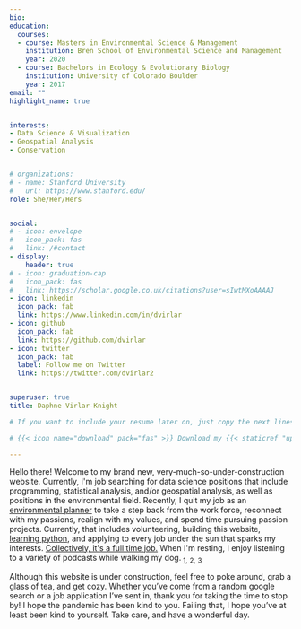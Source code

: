 ```yaml
---
bio: 
education:
  courses:
  - course: Masters in Environmental Science & Management
    institution: Bren School of Environmental Science and Management
    year: 2020
  - course: Bachelors in Ecology & Evolutionary Biology
    institution: University of Colorado Boulder
    year: 2017
email: ""
highlight_name: true


interests:
- Data Science & Visualization
- Geospatial Analysis
- Conservation


# organizations:
# - name: Stanford University
#   url: https://www.stanford.edu/
role: She/Her/Hers


social:
# - icon: envelope
#   icon_pack: fas
#   link: /#contact
- display:
    header: true
# - icon: graduation-cap
#   icon_pack: fas
#   link: https://scholar.google.co.uk/citations?user=sIwtMXoAAAAJ
- icon: linkedin
  icon_pack: fab
  link: https://www.linkedin.com/in/dvirlar
- icon: github
  icon_pack: fab
  link: https://github.com/dvirlar
- icon: twitter
  icon_pack: fab
  label: Follow me on Twitter
  link: https://twitter.com/dvirlar2


superuser: true
title: Daphne Virlar-Knight

# If you want to include your resume later on, just copy the next lines of code, and relocate them below the triple hyphens

# {{< icon name="download" pack="fas" >}} Download my {{< staticref "uploads/resume.pdf" "newtab" >}}resumé{{< /staticref >}}.

---
```


Hello there! Welcome to my brand new, very-much-so-under-construction website. Currently, I'm job searching for data science positions that include programming, statistical analysis, and/or geospatial analysis, as well as positions in the environmental field. Recently,  I quit my job as an [environmental planner](https://www.rinconconsultants.com/) to take a step back from the work force, reconnect with my passions, realign with my values, and spend time pursuing passion projects. Currently, that includes volunteering, building this website, [learning python](https://www.udemy.com/course/python-for-data-science-and-machine-learning-bootcamp/learn/lecture/5440650#overview), and applying to every job under the sun that sparks my interests. [Collectively, it's a full time job.](https://www.youtube.com/watch?v=z3P7ST3U9Ss) When I'm resting, I enjoy listening to a variety of podcasts while walking my dog.<sub> [1](https://myfavoritemurder.com/)</sub><sub>,</sub>
<sub>[2](https://www.ted.com/podcasts/worklife)</sub><sub>,</sub> <sub>[3](https://www.alieward.com/ologies)</sub>



Although this website is under construction, feel free to poke around, grab a glass of tea, and get cozy. Whether you’ve come from a random google search or a job application I’ve sent in, thank you for taking the time to stop by! I hope the pandemic has been kind to you. Failing that, I hope you’ve at least been kind to yourself. Take care, and have a wonderful day. 

